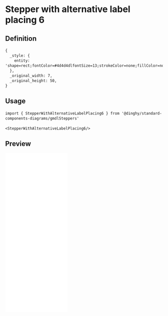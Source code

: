 # Stepper with alternative label placing 6

## Definition

```
{
  _style: { 
    entity: 'shape=rect;fontColor=#4d4d4dlfontSize=13;strokeColor=none;fillColor=none;align=center;verticalAlign=middle;html=1;',
  },
  _original_width: 7,
  _original_height: 50,
}
```

## Usage

```
import { StepperWithAlternativeLabelPlacing6 } from '@dinghy/standard-components-diagrams/gmdlSteppers'

<StepperWithAlternativeLabelPlacing6/>
```

## Preview

<img src="./stepper-with-alternative-label-placing-6.png" width="200"/>
